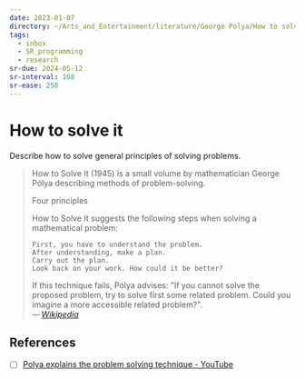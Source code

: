 ```yaml
---
date: 2023-01-07
directory: ~/Arts_and_Entertainment/literature/George Polya/How to solve it (2276)/
tags:
  - inbox
  - SR_programming
  - research
sr-due: 2024-05-12
sr-interval: 108
sr-ease: 250
---
```


# How to solve it

Describe how to solve general principles of solving problems.
&#10;
> How to Solve It (1945) is a small volume by mathematician George Pólya
> describing methods of problem-solving.
>
> Four principles
>
> How to Solve It suggests the following steps when solving a mathematical problem:
>
>     First, you have to understand the problem.
>     After understanding, make a plan.
>     Carry out the plan.
>     Look back on your work. How could it be better?
>
> If this technique fails, Pólya advises: "If you cannot solve the proposed
> problem, try to solve first some related problem. Could you imagine a more
> accessible related problem?".\
> — <cite>[Wikipedia](https://en.wikipedia.org/wiki/How_to_Solve_It)</cite>

## References

- [ ] [Polya explains the problem solving technique - YouTube](https://www.youtube.com/watch?v=h0gbw-Ur_do)
